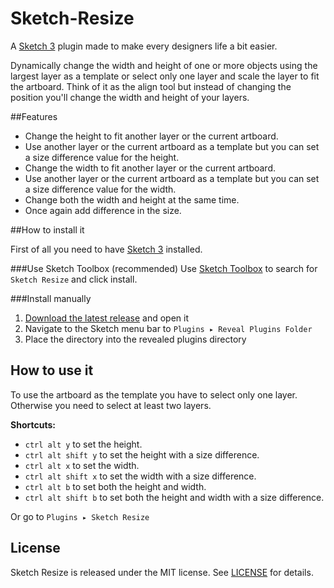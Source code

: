 Sketch-Resize
=============
A [Sketch 3](http://bohemiancoding.com/sketch/) plugin made to make every designers life a bit easier. 

Dynamically change the width and height of one or more objects using the largest layer as a template or select only one layer and scale the layer to fit the artboard.
Think of it as the align tool but instead of changing the position you'll change the width and height of your layers.

##Features
* Change the height to fit another layer or the current artboard.
* Use another layer or the current artboard as a template but you can set a size difference value for the height.
* Change the width to fit another layer or the current artboard.
* Use another layer or the current artboard as a template but you can set a size difference value for the width.
* Change both the width and height at the same time. 
* Once again add difference in the size.

##How to install it

First of all you need to have [Sketch 3](http://bohemiancoding.com/sketch/) installed.

###Use Sketch Toolbox (recommended)
Use [Sketch Toolbox](http://sketchtoolbox.com/) to search for `Sketch Resize` and click install.

###Install manually 

1. [Download the latest release](https://github.com/AntonStrand/Sketch-Resize/releases) and open it
2. Navigate to the Sketch menu bar to `Plugins ▸ Reveal Plugins Folder`
3. Place the directory into the revealed plugins directory

## How to use it

To use the artboard as the template you have to select only one layer. Otherwise you need to select at least two layers. 

**Shortcuts:**
* `ctrl alt y` to set the height.
* `ctrl alt shift y` to set the height with a size difference.
* `ctrl alt x` to set the width.
* `ctrl alt shift x` to set the width with a size difference.
* `ctrl alt b` to set both the height and width.
* `ctrl alt shift b` to set both the height and width with a size difference.

Or go to `Plugins ▸ Sketch Resize`

## License
Sketch Resize is released under the MIT license. See [LICENSE](LICENSE) for details.
